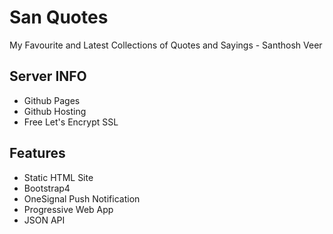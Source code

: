 # San Quotes

My Favourite and Latest Collections of Quotes and Sayings - Santhosh Veer

## Server INFO

- Github Pages
- Github Hosting
- Free Let's Encrypt SSL

## Features

- Static HTML Site
- Bootstrap4
- OneSignal Push Notification
- Progressive Web App
- JSON API
